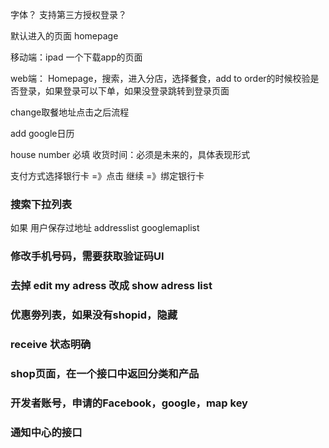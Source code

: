 字体？
支持第三方授权登录？

默认进入的页面 homepage


移动端：ipad 一个下载app的页面

web端：
Homepage，搜索，进入分店，选择餐食，add to order的时候校验是否登录，如果登录可以下单，如果没登录跳转到登录页面


change取餐地址点击之后流程

add google日历

house number 必填
收货时间：必须是未来的，具体表现形式

支付方式选择银行卡 =》点击 继续 =》绑定银行卡


### 搜索下拉列表
如果 用户保存过地址
addresslist 
googlemaplist
### 修改手机号码，需要获取验证码UI

### 去掉 edit my adress 改成 show adress list

### 优惠劵列表，如果没有shopid，隐藏 

### receive 状态明确
### shop页面，在一个接口中返回分类和产品

### 开发者账号，申请的Facebook，google，map key

### 通知中心的接口